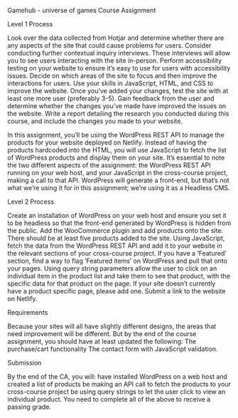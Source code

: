 Gamehub - universe of games
Course Assignment

Level 1 Process

Look over the data collected from Hotjar and determine whether there are any aspects of the site that could cause problems for users. Consider conducting further contextual inquiry interviews. These interviews will allow you to see users interacting with the site in-person.
Perform accessibility testing on your website to ensure it’s easy to use for users with accessibility issues.
Decide on which areas of the site to focus and then improve the interactions for users.
Use your skills in JavaScript, HTML, and CSS to improve the website.
Once you’ve added your changes, test the site with at least one more user (preferably 3-5). Gain feedback from the user and determine whether the changes you’ve made have improved the issues on the website.
Write a report detailing the research you conducted during this course, and include the changes you made to your website.

In this assignment, you’ll be using the WordPress REST API to manage the products for your website deployed on Netlify. Instead of having the products hardcoded into the HTML, you will use JavaScript to fetch the list of WordPress products and display them on your site.
It’s essential to note the two different aspects of the assignment: the WordPress REST API running on your web host, and your JavaScript in the cross-course project, making a call to that API. WordPress will generate a front-end, but that’s not what we’re using it for in this assignment; we’re using it as a Headless CMS.

Level 2 Process

Create an installation of WordPress on your web host and ensure you set it to be headless so that the front-end generated by WordPress is hidden from the public.
Add the WooCommerce plugin and add products onto the site. There should be at least five products added to the site.
Using JavaScript, fetch the data from the WordPress REST API and add it to your website in the relevant sections of your cross-course project. If you have a ‘Featured’ section, find a way to flag ‘Featured items’ on WordPress and pull that onto your pages.
Using query string parameters allow the user to click on an individual item in the product list and take them to see that product, with the specific data for that product on the page. If your site doesn’t currently have a product specific page, please add one.
Submit a link to the website on Netlify.

Requirements

Because your sites will all have slightly different designs, the areas that need improvement will be different. But by the end of the course assignment, you should have at least updated the following:
The purchase/cart functionality
The contact form with JavaScript validation.

Submission

By the end of the CA, you will: 
have installed WordPress on a web host and created a list of products 
be making an API call to fetch the products to your cross-course project
be using query strings to let the user click to view an individual product. 
You need to complete all of the above to receive a passing grade. 
